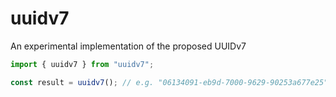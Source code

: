 # uuidv7

An experimental implementation of the proposed UUIDv7

```javascript
import { uuidv7 } from "uuidv7";

const result = uuidv7(); // e.g. "06134091-eb9d-7000-9629-90253a677e25"
```
